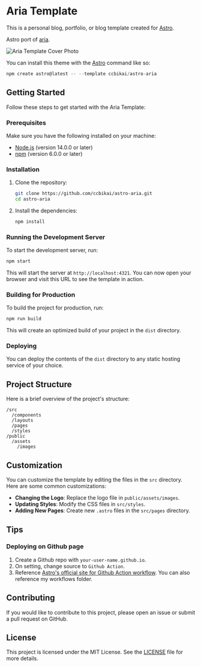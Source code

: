 # Aria Template

This is a personal blog, portfolio, or blog template created for [Astro](https://astro.build).

Astro port of [aria](https://github.com/static-templates/aria).

![Aria Template Cover Photo](https://github.com/ccbikai/astro-aria/blob/main/public/assets/images/cover.png?raw=true)

You can install this theme with the [Astro](https://astro.build) command like so:

```js
npm create astro@latest -- --template ccbikai/astro-aria
```

## Getting Started

Follow these steps to get started with the Aria Template:

### Prerequisites

Make sure you have the following installed on your machine:

- [Node.js](https://nodejs.org/) (version 14.0.0 or later)
- [npm](https://www.npmjs.com/) (version 6.0.0 or later)

### Installation

1. Clone the repository:

   ```sh
   git clone https://github.com/ccbikai/astro-aria.git
   cd astro-aria
   ```

2. Install the dependencies:
   ```sh
   npm install
   ```

### Running the Development Server

To start the development server, run:

```sh
npm start
```

This will start the server at `http://localhost:4321`. You can now open your browser and visit this URL to see the template in action.

### Building for Production

To build the project for production, run:

```sh
npm run build
```

This will create an optimized build of your project in the `dist` directory.

### Deploying

You can deploy the contents of the `dist` directory to any static hosting service of your choice.

## Project Structure

Here is a brief overview of the project's structure:

```
/src
  /components
  /layouts
  /pages
  /styles
/public
  /assets
    /images
```

## Customization

You can customize the template by editing the files in the `src` directory. Here are some common customizations:

- **Changing the Logo**: Replace the logo file in `public/assets/images`.
- **Updating Styles**: Modify the CSS files in `src/styles`.
- **Adding New Pages**: Create new `.astro` files in the `src/pages` directory.

## Tips

### Deploying on Github page

1. Create a Github repo with `your-user-name.github.io`.
2. On setting, change source to `Github Action`.
3. Reference [Astro's official site for Github Action workflow](https://docs.astro.build/en/guides/deploy/github/). You can also reference my workflows folder.

## Contributing

If you would like to contribute to this project, please open an issue or submit a pull request on GitHub.

## License

This project is licensed under the MIT License. See the [LICENSE](LICENSE) file for more details.
